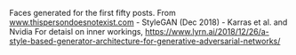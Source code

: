 Faces generated for the first fifty posts.
From www.thispersondoesnotexist.com - StyleGAN (Dec 2018) - Karras et al. and Nvidia 
For detaisl on inner workings, https://www.lyrn.ai/2018/12/26/a-style-based-generator-architecture-for-generative-adversarial-networks/

